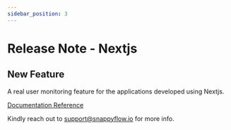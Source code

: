 ```yaml
---
sidebar_position: 3 
---
```

# Release Note - Nextjs
## New Feature

A real user monitoring feature for the applications developed using Nextjs.

[Documentation Reference](/docs/RUM/agent_installation/nextjs)

Kindly reach out to [support@snappyflow.io](mailto:support@snappyflow.io) for more info.
